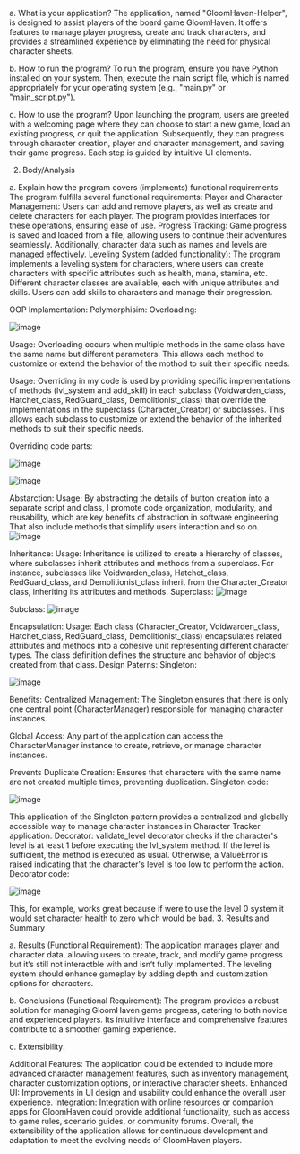 a. What is your application?
The application, named "GloomHaven-Helper", is designed to assist players of the board game GloomHaven. It offers features to manage player progress, create and track characters, and provides a streamlined experience by eliminating the need for physical character sheets.

b. How to run the program?
To run the program, ensure you have Python installed on your system. Then, execute the main script file, which is named appropriately for your operating system (e.g., "main.py" or "main_script.py").

c. How to use the program?
Upon launching the program, users are greeted with a welcoming page where they can choose to start a new game, load an existing progress, or quit the application. Subsequently, they can progress through character creation, player and character management, and saving their game progress. Each step is guided by intuitive UI elements.

2. Body/Analysis

a. Explain how the program covers (implements) functional requirements
The program fulfills several functional requirements:
Player and Character Management: Users can add and remove players, as well as create and delete characters for each player. The program provides interfaces for these operations, ensuring ease of use.
Progress Tracking: Game progress is saved and loaded from a file, allowing users to continue their adventures seamlessly. Additionally, character data such as names and levels are managed effectively.
Leveling System (added functionality): The program implements a leveling system for characters, where users can create characters with specific attributes such as health, mana, stamina, etc. Different character classes are available, each with unique attributes and skills. Users can add skills to characters and manage their progression.

OOP Implamentation:
Polymorphisim:
Overloading:

![image](https://github.com/DepexL/GloomHaven_Helper/assets/166698398/e244d112-ae66-4075-bd03-61368303b102)

Usage:  Overloading occurs when multiple methods in the same class have the same name but different parameters. This allows each method to customize or extend the behavior of the mothod to suit their specific needs.

 
Usage:  Overriding in my code is used by providing specific implementations of methods (lvl_system and add_skill) in each subclass (Voidwarden_class, Hatchet_class, RedGuard_class, Demolitionist_class) that override the implementations in the superclass (Character_Creator) or subclasses. This allows each subclass to customize or extend the behavior of the inherited methods to suit their specific needs.

Overriding code parts:

![image](https://github.com/DepexL/GloomHaven_Helper/assets/166698398/c3ceac19-e9f0-48a2-a866-79c823782c1d)

![image](https://github.com/DepexL/GloomHaven_Helper/assets/166698398/c58bbde7-a833-4609-9d2b-d155b8d6ffd6)

 
 
Abstarction:
Usage: By abstracting the details of button creation into a separate script and class, I promote code organization, modularity, and reusability, which are key benefits of abstraction in software engineering That also include methods that simplify users interaction and so on.
 ![image](https://github.com/DepexL/GloomHaven_Helper/assets/166698398/7d535875-99e3-4965-aec8-15da0b63b380)


Inheritance:
Usage: Inheritance is utilized to create a hierarchy of classes, where subclasses inherit attributes and methods from a superclass. For instance, subclasses like Voidwarden_class, Hatchet_class, RedGuard_class, and Demolitionist_class inherit from the Character_Creator class, inheriting its attributes and methods.
Superclass:
 ![image](https://github.com/DepexL/GloomHaven_Helper/assets/166698398/a05e638f-6b04-4a9a-98d1-f10bcc651c8b)


Subclass:
 ![image](https://github.com/DepexL/GloomHaven_Helper/assets/166698398/77e103f8-d16d-41e0-bcbf-bb87de14272a)

Encapsulation:
Usage: Each class (Character_Creator, Voidwarden_class, Hatchet_class, RedGuard_class, Demolitionist_class) encapsulates related attributes and methods into a cohesive unit representing different character types. The class definition defines the structure and behavior of objects created from that class.
Design Paterns:
Singleton:

![image](https://github.com/DepexL/GloomHaven_Helper/assets/166698398/b1997dfe-73d0-448d-84cc-962ca8740547)

Benefits:
Centralized Management: The Singleton ensures that there is only one central point (CharacterManager) responsible for managing character instances.

Global Access: Any part of the application can access the CharacterManager instance to create, retrieve, or manage character instances.

Prevents Duplicate Creation: Ensures that characters with the same name are not created multiple times, preventing duplication.
Singleton code:

 ![image](https://github.com/DepexL/GloomHaven_Helper/assets/166698398/dfe58c23-d91b-4394-a892-6a4261ca8a4c)

This application of the Singleton pattern provides a centralized and globally accessible way to manage character instances in Character Tracker application.
Decorator:
validate_level decorator checks if the character's level is at least 1 before executing the lvl_system method. If the level is sufficient, the method is executed as usual. Otherwise, a ValueError is raised indicating that the character's level is too low to perform the action.
Decorator code:

 ![image](https://github.com/DepexL/GloomHaven_Helper/assets/166698398/4756001b-948f-45aa-896a-614ccba3afa2)

This, for example, works great because if were to use the level 0 system it would set character health to zero which would be bad.
3. Results and Summary

a. Results (Functional Requirement): The application manages player and character data, allowing users to create, track, and modify game progress but it‘s still not interactble with and isn‘t fully implamented. The leveling system should enhance gameplay by adding depth and customization options for characters.

b. Conclusions (Functional Requirement): The program provides a robust solution for managing GloomHaven game progress, catering to both novice and experienced players. Its intuitive interface and comprehensive features contribute to a smoother gaming experience.

c. Extensibility:

Additional Features: The application could be extended to include more advanced character management features, such as inventory management, character customization options, or interactive character sheets.
Enhanced UI: Improvements in UI design and usability could enhance the overall user experience.
Integration: Integration with online resources or companion apps for GloomHaven could provide additional functionality, such as access to game rules, scenario guides, or community forums.
Overall, the extensibility of the application allows for continuous development and adaptation to meet the evolving needs of GloomHaven players.

